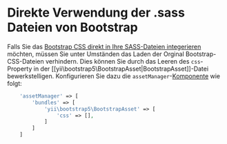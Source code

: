 Direkte Verwendung der .sass Dateien von Bootstrap
==================================================

Falls Sie das [Bootstrap CSS direkt in Ihre SASS-Dateien integerieren](https://getbootstrap.com/docs/4.1/getting-started/theming/#sass)
möchten, müssen Sie unter Umständen das Laden der Orginal Bootstrap-CSS-Dateien verhindern.
Dies können Sie durch das Leeren des `css`-Property in der [[yii\bootstrap5\BootstrapAsset|BootstrapAsset]]-Datei bewerkstelligen.
Konfigurieren Sie dazu die `assetManager`-[Komponente](https://github.com/yiisoft/yii2/blob/master/docs/guide/structure-application-components.md) wie folgt:

```php
    'assetManager' => [
        'bundles' => [
            'yii\bootstrap5\BootstrapAsset' => [
                'css' => [],
            ]
        ]
    ]
```
